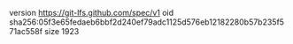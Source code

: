 version https://git-lfs.github.com/spec/v1
oid sha256:05f3e65fedaeb6bbf2d240ef79adc1125d576eb12182280b57b235f571ac558f
size 1923
